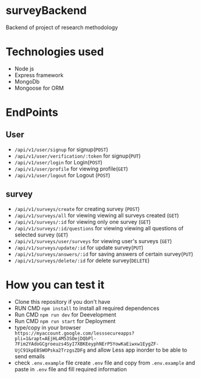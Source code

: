 # surveyBackend
Backend of project of research methodology
 
# Technologies used
- Node js
- Express framework
- MongoDb 
- Mongoose for ORM
# EndPoints
## User
- `/api/v1/user/signup` for signup(`POST`)
- `/api/v1/user/verification/:token`  for signup(`PUT`)
- `/api/v1/user/login` for Login(`POST`)
- `/api/v1/user/profile` for viewing profile(`GET`)
- `/api/v1/user/logout`  for Logout (`POST`)
## survey
- `/api/v1/surveys/create` for creating survey (`POST`)
- `/api/v1/surveys/all` for viewing viewing all surveys created (`GET`)
- `/api/v1/surveys/:id` for viewing only one survey (`GET`)
- `/api/v1/surveys/:id/questions` for viewing viewing all questions of selected survey (`GET`)
- `/api/v1/surveys/user/surveys` for viewing user's surveys (`GET`)
- `/api/v1/surveys/update/:id` for update survey(`PUT`)
- `/api/v1/surveys/answers/:id` for saving answers of certain survey(`PUT`)
- `/api/v1/surveys/delete/:id` for delete survey(`DELETE`)

# How you can test it

- Clone this repository if you don't have
- RUN CMD `npm install` to install all required dependences
- Run CMD `npm run dev` for Deevelopment 
- Run CMD `npm run start` for Deployment
- type/copy in your browser ` https://myaccount.google.com/lesssecureapps?pli=1&rapt=AEjHL4M53SOejDQbPl-7Fim2YAdoGCgroeuzs4SyI7XBKEeyphNErP5YowKaEiwxw1EygZF-UjC91kpE8SWOPska2TrzgsZDFg` and allow Less app inorder to be able to send emails
- check `.env.example` file create `.env` file and copy from `.env.example` and paste in `.env` file and fill required information